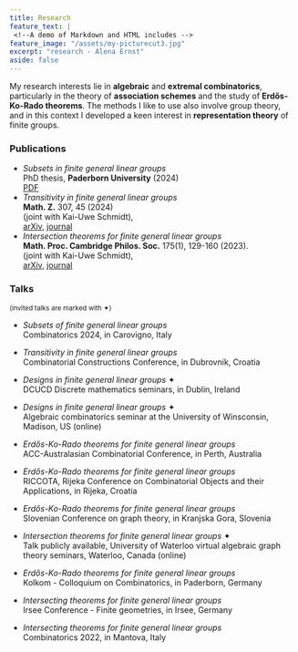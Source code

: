 ```yaml
---
title: Research 
feature_text: |
 <!--A demo of Markdown and HTML includes -->
feature_image: "/assets/my-picturecut3.jpg"  
excerpt: "research - Alena Ernst"
aside: false
---
```


My research interests lie in **algebraic** and **extremal combinatorics**, particularly in the theory of **association schemes** and the study of **Erdős-Ko-Rado theorems**. The methods I like to use also involve group theory, and in this context I developed a keen interest in **representation theory** of finite groups.

<!-- My research interests lie in **combinatorics**, particularly in **extremal combinatorics**, which includes the study of **Erdős-Ko-Rado theorems**, as well as **algebraic combinatorics**. I am especially interested in algebraic combinatorics because it involves the theory of **association schemes**, also providing a framework for addressing questions in extremal combinatorics. Additionally, I have a keen interest in the **representation theory** of finite groups, as it is essential for studying certain association schemes. -->

<!-- My research interest lie in **combinatorics**, especially in **extremal combinatorics**, including the study of Erdős–Ko–Rado theorems, and **algebraic combinatorics**. Whereas the latter is of special interest for me because it particularly involves the theory of **association schemes** providing a framework to answer questions of the former. Furthermore the **representation theory** of finite groups is another of my research interests since it is necessary for the study of certain association schemes.  -->

### Publications 

* _Subsets in finite general linear groups_ <br>
PhD thesis, **Paderborn University** (2024) <br>
[PDF](https://digital.ub.uni-paderborn.de/doi/10.17619/UNIPB/1-2190)
*  _Transitivity in finite general linear groups_ <br>
   **Math. Z.** 307, 45 (2024) <br>
   (joint with Kai-Uwe Schmidt),  <br>
   [arXiv](https://arxiv.org/abs/2209.07927), [journal](https://link.springer.com/article/10.1007/s00209-024-03511-x)
*  _Intersection theorems for finite general linear groups_ <br>
   **Math. Proc. Cambridge Philos. Soc.** 175(1), 129-160 (2023). <br>
    (joint with Kai-Uwe Schmidt), <br>
   [arXiv](https://web3.arxiv.org/abs/2205.08456), [journal](https://www.cambridge.org/core/journals/mathematical-proceedings-of-the-cambridge-philosophical-society/article/intersection-theorems-for-finite-general-linear-groups/5007627D69D7EEC667D102463ECA0A9C)

### Talks
<small>(invited talks are marked with ✦)</small>

*  _Subsets of finite general linear groups_ <br>
 Combinatorics 2024, in Carovigno, Italy

*  _Transitivity in finite general linear groups_ <br>
 Combinatorial Constructions Conference, in Dubrovnik, Croatia

*  _Designs in finite general linear groups_ ✦ <br>
  DCUCD Discrete mathematics seminars, in Dublin, Ireland
 
*  _Designs in finite general linear groups_ ✦ <br>
  Algebraic combinatorics seminar at the University of Winsconsin, Madison, US (online)

*  _Erdős-Ko-Rado theorems for finite general linear groups_ <br>
 ACC-Australasian Combinatorial Conference, in Perth, Australia

*  _Erdős-Ko-Rado theorems for finite general linear groups_ <br>
 RICCOTA, Rijeka Conference on Combinatorial Objects and their Applications, in Rijeka, Croatia

*   _Erdős-Ko-Rado theorems for finite general linear groups_ <br>
 Slovenian Conference on graph theory, in Kranjska Gora, Slovenia

*  _Intersection theorems for finite general linear groups_ ✦ <br>
 Talk publicly available, University of Waterloo virtual algebraic graph theory seminars, Waterloo, Canada (online)

*  _Erdős-Ko-Rado theorems for finite general linear groups_ <br>
 Kolkom - Colloquium on Combinatorics, in Paderborn, Germany

*  _Intersecting theorems for finite general linear groups_ <br>
 Irsee Conference - Finite geometries, in Irsee, Germany

* _Intersecting theorems for finite general linear groups_ <br>
  Combinatorics 2022, in Mantova, Italy

 


